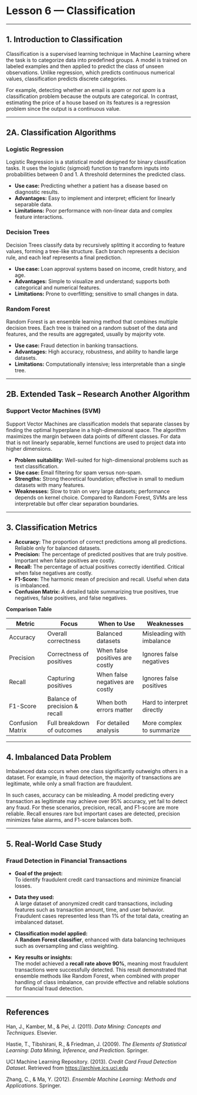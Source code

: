 # Lesson 6 — Classification  

---

## 1. Introduction to Classification  

Classification is a supervised learning technique in Machine Learning where the task is to categorize data into predefined groups. A model is trained on labeled examples and then applied to predict the class of unseen observations. Unlike regression, which predicts continuous numerical values, classification predicts discrete categories.  

For example, detecting whether an email is *spam* or *not spam* is a classification problem because the outputs are categorical. In contrast, estimating the price of a house based on its features is a regression problem since the output is a continuous value.  

---

## 2A. Classification Algorithms  

### Logistic Regression  
Logistic Regression is a statistical model designed for binary classification tasks. It uses the logistic (sigmoid) function to transform inputs into probabilities between 0 and 1. A threshold determines the predicted class.  
- **Use case:** Predicting whether a patient has a disease based on diagnostic results.  
- **Advantages:** Easy to implement and interpret; efficient for linearly separable data.  
- **Limitations:** Poor performance with non-linear data and complex feature interactions.  

### Decision Trees  
Decision Trees classify data by recursively splitting it according to feature values, forming a tree-like structure. Each branch represents a decision rule, and each leaf represents a final prediction.  
- **Use case:** Loan approval systems based on income, credit history, and age.  
- **Advantages:** Simple to visualize and understand; supports both categorical and numerical features.  
- **Limitations:** Prone to overfitting; sensitive to small changes in data.  

### Random Forest  
Random Forest is an ensemble learning method that combines multiple decision trees. Each tree is trained on a random subset of the data and features, and the results are aggregated, usually by majority vote.  
- **Use case:** Fraud detection in banking transactions.  
- **Advantages:** High accuracy, robustness, and ability to handle large datasets.  
- **Limitations:** Computationally intensive; less interpretable than a single tree.  

---

## 2B. Extended Task – Research Another Algorithm  

### Support Vector Machines (SVM)  
Support Vector Machines are classification models that separate classes by finding the optimal hyperplane in a high-dimensional space. The algorithm maximizes the margin between data points of different classes. For data that is not linearly separable, kernel functions are used to project data into higher dimensions.  
- **Problem suitability:** Well-suited for high-dimensional problems such as text classification.  
- **Use case:** Email filtering for spam versus non-spam.  
- **Strengths:** Strong theoretical foundation; effective in small to medium datasets with many features.  
- **Weaknesses:** Slow to train on very large datasets; performance depends on kernel choice. Compared to Random Forest, SVMs are less interpretable but offer clear separation boundaries.  

---

## 3. Classification Metrics  

- **Accuracy:** The proportion of correct predictions among all predictions. Reliable only for balanced datasets.  
- **Precision:** The percentage of predicted positives that are truly positive. Important when false positives are costly.  
- **Recall:** The percentage of actual positives correctly identified. Critical when false negatives are costly.  
- **F1-Score:** The harmonic mean of precision and recall. Useful when data is imbalanced.  
- **Confusion Matrix:** A detailed table summarizing true positives, true negatives, false positives, and false negatives.  

**Comparison Table**  

| Metric          | Focus                           | When to Use                        | Weaknesses                  |  
|-----------------|--------------------------------|------------------------------------|-----------------------------|  
| Accuracy        | Overall correctness            | Balanced datasets                  | Misleading with imbalance   |  
| Precision       | Correctness of positives       | When false positives are costly     | Ignores false negatives     |  
| Recall          | Capturing positives            | When false negatives are costly     | Ignores false positives     |  
| F1-Score        | Balance of precision & recall  | When both errors matter             | Hard to interpret directly  |  
| Confusion Matrix| Full breakdown of outcomes     | For detailed analysis               | More complex to summarize   |  

---

## 4. Imbalanced Data Problem  

Imbalanced data occurs when one class significantly outweighs others in a dataset. For example, in fraud detection, the majority of transactions are legitimate, while only a small fraction are fraudulent.  

In such cases, accuracy can be misleading. A model predicting every transaction as legitimate may achieve over 95% accuracy, yet fail to detect any fraud. For these scenarios, precision, recall, and F1-score are more reliable. Recall ensures rare but important cases are detected, precision minimizes false alarms, and F1-score balances both.  

---

## 5. Real-World Case Study  

### Fraud Detection in Financial Transactions  

- **Goal of the project:**  
  To identify fraudulent credit card transactions and minimize financial losses.  

- **Data they used:**  
  A large dataset of anonymized credit card transactions, including features such as transaction amount, time, and user behavior. Fraudulent cases represented less than 1% of the total data, creating an imbalanced dataset.  

- **Classification model applied:**  
  A **Random Forest classifier**, enhanced with data balancing techniques such as oversampling and class weighting.  

- **Key results or insights:**  
  The model achieved a **recall rate above 90%**, meaning most fraudulent transactions were successfully detected. This result demonstrated that ensemble methods like Random Forest, when combined with proper handling of class imbalance, can provide effective and reliable solutions for financial fraud detection.  

---

## References  

Han, J., Kamber, M., & Pei, J. (2011). *Data Mining: Concepts and Techniques*. Elsevier.  

Hastie, T., Tibshirani, R., & Friedman, J. (2009). *The Elements of Statistical Learning: Data Mining, Inference, and Prediction*. Springer.  

UCI Machine Learning Repository. (2013). *Credit Card Fraud Detection Dataset*. Retrieved from https://archive.ics.uci.edu  

Zhang, C., & Ma, Y. (2012). *Ensemble Machine Learning: Methods and Applications*. Springer.  

